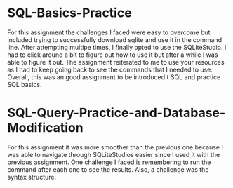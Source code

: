 # SQL-Basics-Practice

For this assignment the challenges I faced were easy to overcome but included trying to successfully download sqlite and use it in the command line.
After attempting multipe times, I finally opted to use the SQLiteStudio. I had to click around a bit to figure out how to use it but after a while I was able to figure it out.
The assignment reiterated to me to use your resources as I had to keep going back to see the commands that I needed to use.
Overall, this was an good assignment to be introduced t SQL and practice SQL basics.

# SQL-Query-Practice-and-Database-Modification
For this assignment it was more smoother than the previous one because I was able to navigate through SQLiteStudios easier since I used it with the previous assignment. One challenge I faced is remembering to run the command after each one to see the results. Also, a challenge was the syntax structure.
